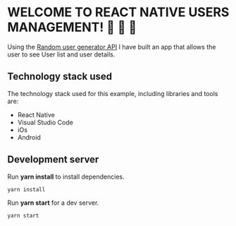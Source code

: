 # WELCOME TO REACT NATIVE USERS MANAGEMENT! :rocket: :boy: :girl:



Using the [Random user generator API](<https://randomuser.me/>) I have built an app that allows the user to see User list and user details.

## Technology stack used

The technology stack used for this example, including libraries and tools are:

- React Native
- Visual Studio Code
- iOs
- Android

## Development server

Run **yarn install** to install dependencies.

    yarn install

Run **yarn start** for a dev server.

    yarn start